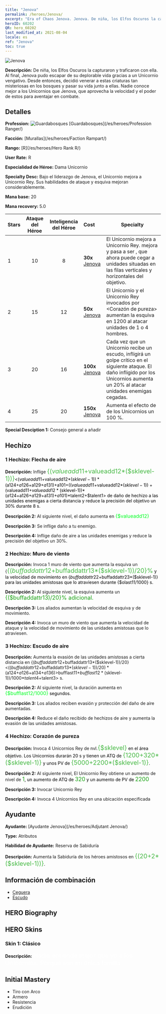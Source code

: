 ```yaml
---
title: "Jenova"
permalink: /heroes/Jenova/
excerpt: "Era of Chaos Jenova. Jenova. De niña, los Elfos Oscuros la capturaron y traficaron con ella. Al final, Jenova pudo escapar de su deplorable vida gracias a un Unicornio vengativo. Desde entonces, decidió venerar a estas criaturas tan misteriosas en los bosques y pasar su vida junto a ellas. Nadie conoce mejor a los Unicornios que Jenova, que aprovecha la velocidad y el poder de estos para aventajar en combate."
heroID: 60202
QR: hero_60202
last_modified_at: 2021-08-04
locale: es
ref: "Jenova"
toc: true
---
```

  ![Jenova](/images/h/h_Ylthin.jpg)

 **Descripción:** De niña, los Elfos Oscuros la capturaron y traficaron con ella. Al final, Jenova pudo escapar de su deplorable vida gracias a un Unicornio vengativo. Desde entonces, decidió venerar a estas criaturas tan misteriosas en los bosques y pasar su vida junto a ellas. Nadie conoce mejor a los Unicornios que Jenova, que aprovecha la velocidad y el poder de estos para aventajar en combate.
## Detalles
 **Profession:** ![Guardabosques](/images/h/h_prof_3.png)  [Guardabosques](/es/heroes/Profession Ranger/)

 **Facción:** [Murallas](/es/heroes/Faction Rampart/)

 **Rango:** [R](/es/heroes/Hero Rank R/)

 **User Rate:** R

 **Especialidad de Héroe:** Dama Unicornio

 **Specialty Desc:** Bajo el liderazgo de Jenova, el Unicornio mejora a Unicornio Rey. Sus habilidades de ataque y esquiva mejoran considerablemente.

 **Mana base:** 20

 **Mana recovery:** 5.0


  | Stars | Ataque del Héroe | Inteligencia del Héroe | Cost |     Specialty     |
  |---------|:---------------:|:---------------:|:--|--------------------|
  |    1    | 10 | 8 | **30x** [Jenova](/ItemsES/her_365/) | El Unicornio mejora a Unicornio Rey. <Ceguera> mejora y pasa a ser <Destello de la Cruz>, que ahora puede cegar a unidades situadas en las filas verticales y horizontales del objetivo. |
  |    2    | 15 | 12 | **50x** [Jenova](/ItemsES/her_365/) | El Unicornio y el Unicornio Rey invocados por <Corazón de pureza> aumentan la esquiva en 1200 al atacar unidades de 1 o 4 hombres. |
  |    3    | 20 | 16 | **100x** [Jenova](/ItemsES/her_365/) | Cada vez que un Unicornio recibe un escudo, infligirá un golpe crítico en el siguiente ataque. El daño infligido por los Unicornios aumenta un 20% al atacar unidades enemigas cegadas. |
  |    4    | 25 | 20 | **150x** [Jenova](/ItemsES/her_365/) | Aumenta el efecto de <Luz angelical> de los Unicornios un 100 %. |

 **Special Desciption 1:** Consejo general a añadir

## Hechizo
### 1 Hechizo: Flecha de aire
 **Descripción:** Inflige <span style="color: #48b946;font-size:20px">{($valueadd11+$valueadd12*($sklevel-1))}</span><span style="color: black"><($valueadd11+$valueadd12*($sklevel-1))*($a124+$a126+$a129+$a131)+$a101+(($valueadd11+$valueadd12*($sklevel-1))+($valueadd11+$valueadd12*($sklevel-1))*($a124+$a126+$a129+$a131)+$a101)*$talent2+$talent1> de daño de hechizo a las unidades enemigas a cierta distancia y reduce la precisión del objetivo un 30% durante 8 s.

 **Descripción 2:** Al siguiente nivel, el daño aumenta en <span style="color: #00ff22;font-size:16px">{$valueadd12}</span><span style="color: black">

 **Descripción 3:** Se inflige daño a tu enemigo.

 **Descripción 4:** Inflige daño de aire a las unidades enemigas y reduce la precisión del objetivo un 30%.

### 2 Hechizo: Muro de viento
 **Descripción:** Invoca 1 muro de viento que aumenta la esquiva un {<span style="color: #48b946;font-size:20px">{($buffaddattr12+$buffaddattr13*($sklevel-1))/20}%</span><span style="color: black"> y la velocidad de movimiento en {$buffaddattr22+$buffaddattr23*($sklevel-1)} para las unidades amistosas que lo atraviesen durante {$olast11/1000} s.

 **Descripción 2:** Al siguiente nivel, la esquiva aumenta un <span style="color: #1ca216;font-size:18px">{($buffaddattr13)/20}% adicional.</span><span style="color: black">

 **Descripción 3:** Los aliados aumentan la velocidad de esquiva y de movimiento.

 **Descripción 4:** Invoca un muro de viento que aumenta la velocidad de ataque y la velocidad de movimiento de las unidades amistosas que lo atraviesen.

### 3 Hechizo: Escudo de aire
 **Descripción:** Aumenta la evasión de las unidades amistosas a cierta distancia en {($buffaddattr12+$buffaddattr13*($sklevel-1))/20}<(($buffaddattr12+$buffaddattr13*($sklevel-1))/20)*($a124+$a126+$a134+$a136)>% y les concede inmunidad al daño de hechizos de aire durante <span style="color: #48b946;font-size:20px">{($bufflast11+$bufflast12*($sklevel-1))/1000}</span><span style="color: black"><($bufflast11+$bufflast12*($sklevel-1))/1000*$talent4+$talent3> s.

 **Descripción 2:** Al siguiente nivel, la duración aumenta en <span style="color: #00ff22;font-size:16px">{$bufflast12/1000}</span><span style="color: black"> segundos.

 **Descripción 3:** Los aliados reciben evasión y protección del daño de aire aumentadas.

 **Descripción 4:** Reduce el daño recibido de hechizos de aire y aumenta la evasión de las unidades amistosas.

### 4 Hechizo: Corazón de pureza
 **Descripción:** Invoca 4 Unicornios Rey de nvl.<span style="color: #48b946;font-size:20px">{$sklevel}</span><span style="color: black"> en el área objetivo. Los Unicornios durarán 20 s y tienen un ATQ de <span style="color: #48b946;font-size:20px">{1200+320*($sklevel-1)}</span><span style="color: black"> y unos PV de <span style="color: #48b946;font-size:20px">{5000+2200*($sklevel-1)}</span><span style="color: black">.

 **Descripción 2:** Al siguiente nivel, El Unicornio Rey obtiene un aumento de nivel de <span style="color: #1ca216;font-size:18px">1</span><span style="color: black">, un aumento de ATQ de <span style="color: #1ca216;font-size:18px">320</span><span style="color: black"> y un aumento de PV de <span style="color: #1ca216;font-size:18px">2200</span><span style="color: black">

 **Descripción 3:** Invocar Unicornio Rey

 **Descripción 4:** Invoca 4 Unicornios Rey en una ubicación especificada


## Ayudante

 **Ayudante:**  [Ayudante Jenova](/es/heroes/Adjutant Jenova/) 

 **Type:**  Atributos 

 **Habilidad de Ayudante:**  Reserva de Sabiduría 

 **Descripción:** Aumenta la Sabiduría de los héroes amistosos en <span style="color: #48b946;font-size:20px">{(20+2*($sklevel-1))}</span><span style="color: black">.

## Información de combinación

* [Ceguera](/es/combination/Ceguera/) 
* [Escudo](/es/combination/Escudo/) 

## HERO Biography

## HERO Skins
### Skin 1: **Clásico**

 **Descripción:** <span style="color: #ffffff;font-size:20px">Nadie entiende mejor que yo a los Unicornios. Porque son mi única familia.</span>



## Initial Mastery
   - Tiro con Arco
   - Armero
   - Resistencia
   - Erudición
